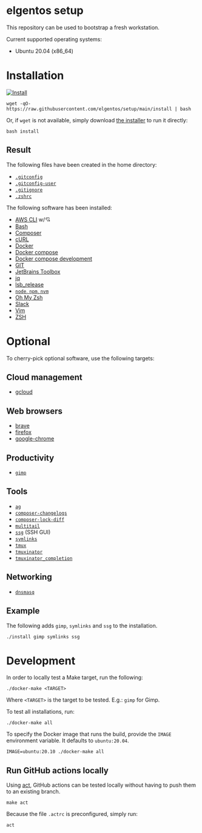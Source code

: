# elgentos setup

This repository can be used to bootstrap a fresh workstation.

Current supported operating systems:

- Ubuntu 20.04 (x86_64)

# Installation

[![Install](https://github.com/elgentos/setup/workflows/Install/badge.svg)](https://github.com/elgentos/setup/actions?query=workflow%3A%22Install%22)

```
wget -qO- https://raw.githubusercontent.com/elgentos/setup/main/install | bash
```

Or, if `wget` is not available, simply download
[the installer](https://raw.githubusercontent.com/elgentos/setup/main/install)
to run it directly:

```
bash install
```

## Result

The following files have been created in the home directory:

- [`.gitconfig`](https://git-scm.com/book/en/v2/Customizing-Git-Git-Configuration)
- [`.gitconfig-user`](https://git-scm.com/book/en/v2/Customizing-Git-Git-Configuration)
- [`.gitignore`](https://git-scm.com/docs/gitignore)
- [`.zshrc`](http://zsh.sourceforge.net/Doc/Release/Files.html#Files)

The following software has been installed:

- [AWS CLI](https://gist.github.com/JeroenBoersma/87e29fd4aa06ec42216c80a6e3649fa5) w/💘
- [Bash](https://www.gnu.org/software/bash/)
- [Composer](https://getcomposer.org/)
- [cURL](https://curl.haxx.se/)
- [Docker](https://www.docker.com/)
- [Docker compose](https://docs.docker.com/compose/)
- [Docker compose development](https://github.com/JeroenBoersma/docker-compose-development)
- [GIT](https://git-scm.com/)
- [JetBrains Toolbox](https://www.jetbrains.com/toolbox-app/)
- [jq](https://stedolan.github.io/jq/)
- [lsb_release](https://refspecs.linuxfoundation.org/LSB_3.0.0/LSB-PDA/LSB-PDA/lsbrelease.html)
- [`node`, `npm`, `nvm`](https://nodejs.org/)
- [Oh My Zsh](https://ohmyz.sh/)
- [Slack](https://slack.com/)
- [Vim](https://www.vim.org/)
- [ZSH](https://www.zsh.org/)

# Optional

To cherry-pick optional software, use the following targets:

## Cloud management

- [gcloud](https://cloud.google.com/sdk/gcloud/)

## Web browsers

- [brave](https://brave.com/)
- [firefox](https://www.mozilla.org/en-US/firefox/)
- [google-chrome](https://www.google.com/chrome/)

## Productivity

- [`gimp`](https://www.gimp.org/)

## Tools

- [`ag`](https://github.com/ggreer/the_silver_searcher)
- [`composer-changelogs`](https://packagist.org/packages/pyrech/composer-changelogs)
- [`composer-lock-diff`](https://packagist.org/packages/davidrjonas/composer-lock-diff)
- [`multitail`](https://linux.die.net/man/1/multitail)
- [`ssg`](https://github.com/elgentos/ssg-js) (SSH GUI)
- [`symlinks`](https://tracker.debian.org/pkg/symlinks)
- [`tmux`](https://tracker.debian.org/pkg/tmux)
- [`tmuxinator`](https://tracker.debian.org/pkg/tmuxinator)
- [`tmuxinator_completion`](https://github.com/tmuxinator/tmuxinator/tree/master/completion)

## Networking

- [`dnsmasq`](http://www.thekelleys.org.uk/dnsmasq/doc.html)

## Example

The following adds `gimp`, `symlinks` and `ssg` to the installation.

```
./install gimp symlinks ssg
```

# Development

In order to locally test a Make target, run the following:

```
./docker-make <TARGET>
```

Where `<TARGET>` is the target to be tested. E.g.: `gimp` for Gimp.

To test all installations, run:

```
./docker-make all
```

To specify the Docker image that runs the build, provide the `IMAGE` environment
variable. It defaults to `ubuntu:20.04`.

```
IMAGE=ubuntu:20.10 ./docker-make all
```

## Run GitHub actions locally

Using [act](https://github.com/nektos/act), GitHub actions can be tested locally
without having to push them to an existing branch.

```
make act
```

Because the file `.actrc` is preconfigured, simply run:

```
act
```
